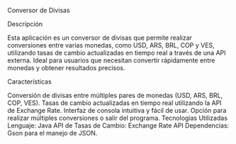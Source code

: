 Conversor de Divisas

Descripción

Esta aplicación es un conversor de divisas que permite realizar conversiones entre varias monedas, como USD, ARS, BRL, COP y VES, utilizando tasas de cambio actualizadas en tiempo real a través de una API externa. Ideal para usuarios que necesitan convertir rápidamente entre monedas y obtener resultados precisos.


Características

Conversión de divisas entre múltiples pares de monedas (USD, ARS, BRL, COP, VES).
Tasas de cambio actualizadas en tiempo real utilizando la API de Exchange Rate.
Interfaz de consola intuitiva y fácil de usar.
Opción para realizar múltiples conversiones o salir del programa.
Tecnologías Utilizadas
Lenguaje: Java
API de Tasas de Cambio: Exchange Rate API
Dependencias: Gson para el manejo de JSON.
